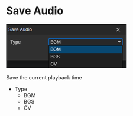 # Save Audio

![](img/saveAudio-1.png)

Save the current playback time

- Type
  - BGM
  - BGS
  - CV